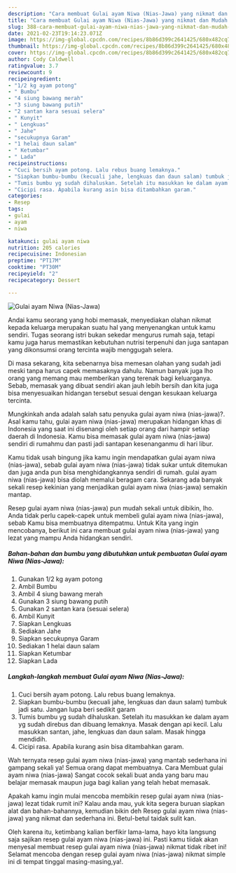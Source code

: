 ```yaml
---
description: "Cara membuat Gulai ayam Niwa (Nias-Jawa) yang nikmat dan Mudah Dibuat"
title: "Cara membuat Gulai ayam Niwa (Nias-Jawa) yang nikmat dan Mudah Dibuat"
slug: 388-cara-membuat-gulai-ayam-niwa-nias-jawa-yang-nikmat-dan-mudah-dibuat
date: 2021-02-23T19:14:23.071Z
image: https://img-global.cpcdn.com/recipes/8b86d399c2641425/680x482cq70/gulai-ayam-niwa-nias-jawa-foto-resep-utama.jpg
thumbnail: https://img-global.cpcdn.com/recipes/8b86d399c2641425/680x482cq70/gulai-ayam-niwa-nias-jawa-foto-resep-utama.jpg
cover: https://img-global.cpcdn.com/recipes/8b86d399c2641425/680x482cq70/gulai-ayam-niwa-nias-jawa-foto-resep-utama.jpg
author: Cody Caldwell
ratingvalue: 3.7
reviewcount: 9
recipeingredient:
- "1/2 kg ayam potong"
- " Bumbu"
- "4 siung bawang merah"
- "3 siung bawang putih"
- "2 santan kara sesuai selera"
- " Kunyit"
- " Lengkuas"
- " Jahe"
- "secukupnya Garam"
- "1 helai daun salam"
- " Ketumbar"
- " Lada"
recipeinstructions:
- "Cuci bersih ayam potong. Lalu rebus buang lemaknya."
- "Siapkan bumbu-bumbu (kecuali jahe, lengkuas dan daun salam) tumbuk jadi satu. Jangan lupa beri sedikit garam"
- "Tumis bumbu yg sudah dihaluskan. Setelah itu masukkan ke dalam ayam yg sudah direbus dan dibuang lemaknya. Masak dengan api kecil. Lalu masukkan santan, jahe, lengkuas dan daun salam. Masak hingga mendidih."
- "Cicipi rasa. Apabila kurang asin bisa ditambahkan garam."
categories:
- Resep
tags:
- gulai
- ayam
- niwa

katakunci: gulai ayam niwa 
nutrition: 205 calories
recipecuisine: Indonesian
preptime: "PT17M"
cooktime: "PT30M"
recipeyield: "2"
recipecategory: Dessert

---
```



![Gulai ayam Niwa (Nias-Jawa)](https://img-global.cpcdn.com/recipes/8b86d399c2641425/680x482cq70/gulai-ayam-niwa-nias-jawa-foto-resep-utama.jpg)

Andai kamu seorang yang hobi memasak, menyediakan olahan nikmat kepada keluarga merupakan suatu hal yang menyenangkan untuk kamu sendiri. Tugas seorang istri bukan sekedar mengurus rumah saja, tetapi kamu juga harus memastikan kebutuhan nutrisi terpenuhi dan juga santapan yang dikonsumsi orang tercinta wajib menggugah selera.

Di masa  sekarang, kita sebenarnya bisa memesan olahan yang sudah jadi meski tanpa harus capek memasaknya dahulu. Namun banyak juga lho orang yang memang mau memberikan yang terenak bagi keluarganya. Sebab, memasak yang dibuat sendiri akan jauh lebih bersih dan kita juga bisa menyesuaikan hidangan tersebut sesuai dengan kesukaan keluarga tercinta. 



Mungkinkah anda adalah salah satu penyuka gulai ayam niwa (nias-jawa)?. Asal kamu tahu, gulai ayam niwa (nias-jawa) merupakan hidangan khas di Indonesia yang saat ini disenangi oleh setiap orang dari hampir setiap daerah di Indonesia. Kamu bisa memasak gulai ayam niwa (nias-jawa) sendiri di rumahmu dan pasti jadi santapan kesenanganmu di hari libur.

Kamu tidak usah bingung jika kamu ingin mendapatkan gulai ayam niwa (nias-jawa), sebab gulai ayam niwa (nias-jawa) tidak sukar untuk ditemukan dan juga anda pun bisa menghidangkannya sendiri di rumah. gulai ayam niwa (nias-jawa) bisa diolah memalui beragam cara. Sekarang ada banyak sekali resep kekinian yang menjadikan gulai ayam niwa (nias-jawa) semakin mantap.

Resep gulai ayam niwa (nias-jawa) pun mudah sekali untuk dibikin, lho. Anda tidak perlu capek-capek untuk membeli gulai ayam niwa (nias-jawa), sebab Kamu bisa membuatnya ditempatmu. Untuk Kita yang ingin mencobanya, berikut ini cara membuat gulai ayam niwa (nias-jawa) yang lezat yang mampu Anda hidangkan sendiri.

<!--inarticleads1-->

##### Bahan-bahan dan bumbu yang dibutuhkan untuk pembuatan Gulai ayam Niwa (Nias-Jawa):

1. Gunakan 1/2 kg ayam potong
1. Ambil  Bumbu
1. Ambil 4 siung bawang merah
1. Gunakan 3 siung bawang putih
1. Gunakan 2 santan kara (sesuai selera)
1. Ambil  Kunyit
1. Siapkan  Lengkuas
1. Sediakan  Jahe
1. Siapkan secukupnya Garam
1. Sediakan 1 helai daun salam
1. Siapkan  Ketumbar
1. Siapkan  Lada




<!--inarticleads2-->

##### Langkah-langkah membuat Gulai ayam Niwa (Nias-Jawa):

1. Cuci bersih ayam potong. Lalu rebus buang lemaknya.
1. Siapkan bumbu-bumbu (kecuali jahe, lengkuas dan daun salam) tumbuk jadi satu. Jangan lupa beri sedikit garam
1. Tumis bumbu yg sudah dihaluskan. Setelah itu masukkan ke dalam ayam yg sudah direbus dan dibuang lemaknya. Masak dengan api kecil. Lalu masukkan santan, jahe, lengkuas dan daun salam. Masak hingga mendidih.
1. Cicipi rasa. Apabila kurang asin bisa ditambahkan garam.




Wah ternyata resep gulai ayam niwa (nias-jawa) yang mantab sederhana ini gampang sekali ya! Semua orang dapat membuatnya. Cara Membuat gulai ayam niwa (nias-jawa) Sangat cocok sekali buat anda yang baru mau belajar memasak maupun juga bagi kalian yang telah hebat memasak.

Apakah kamu ingin mulai mencoba membikin resep gulai ayam niwa (nias-jawa) lezat tidak rumit ini? Kalau anda mau, yuk kita segera buruan siapkan alat dan bahan-bahannya, kemudian bikin deh Resep gulai ayam niwa (nias-jawa) yang nikmat dan sederhana ini. Betul-betul taidak sulit kan. 

Oleh karena itu, ketimbang kalian berfikir lama-lama, hayo kita langsung saja sajikan resep gulai ayam niwa (nias-jawa) ini. Pasti kamu tiidak akan menyesal membuat resep gulai ayam niwa (nias-jawa) nikmat tidak ribet ini! Selamat mencoba dengan resep gulai ayam niwa (nias-jawa) nikmat simple ini di tempat tinggal masing-masing,ya!.

